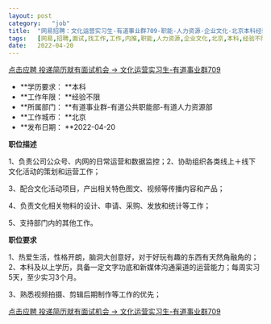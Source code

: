 ```yaml
---
layout:	post
category:	"job"
title:	"网易招聘：文化运营实习生-有道事业群709-职能-人力资源-企业文化-北京本科经验不限"
tags:	[网易,招聘,面试,找工作,工作,内推,职能,人力资源,企业文化,北京,本科,经验不限]
date:	2022-04-20
---
```


[点击应聘 投递简历就有面试机会 ->  文化运营实习生-有道事业群709](http://mobile.bole.netease.com/bole/boleDetail?id=39363&employeeId=346f03c3cda5f04c&key=all)



- **学历要求： **本科
- **工作年限： **经验不限
- **所属部门： **有道事业群-有道公共职能部-有道人力资源部
- **工作城市： **北京
- **发布日期： **2022-04-20



**职位描述**

1、负责公司公众号、内网的日常运营和数据监控；2、协助组织各类线上＋线下文化活动的策划和运营工作；

3、配合文化活动项目，产出相关特色图文、视频等传播内容和产品；

4、负责文化相关物料的设计、申请、采购、发放和统计等工作；

5、支持部门内的其他工作。



**职位要求**

1、热爱生活，性格开朗，脑洞大创意好，对于好玩有趣的东西有天然角融角的；2、本科及以上学历，具备一定文字功底和新媒体沟通渠道的运营能力；每周实习5天，至少实习3个月。

3、熟悉视频拍摄、剪辑后期制作等工作的优先；



[点击应聘 投递简历就有面试机会 ->  文化运营实习生-有道事业群709](http://mobile.bole.netease.com/bole/boleDetail?id=39363&employeeId=346f03c3cda5f04c&key=all)
